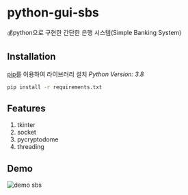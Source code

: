 # python-gui-sbs
💰python으로 구현한 간단한 은행 시스템(Simple Banking System)

## Installation
[pip](https://pip.pypa.io/en/stable/)를 이용하여 라이브러리 설치 *Python Version: 3.8*
```bash
pip install -r requirements.txt
```

## Features
1. tkinter
2. socket
3. pycryptodome
4. threading

## Demo
![demo sbs](/_examples/python-gui-sbs.gif)
